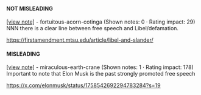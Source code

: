 #### NOT MISLEADING

[[view note]](https://x.com/i/birdwatch/n/1885074362325418203) - fortuitous-acorn-cotinga (Shown notes: 0 · Rating impact: 29)
NNN there is a clear line between free speech and Libel/defamation. 

https://firstamendment.mtsu.edu/article/libel-and-slander/



#### MISLEADING

[[view note]](https://x.com/i/birdwatch/n/1884922352024142126) - miraculous-earth-crane (Shown notes: 1 · Rating impact: 178)
Important to note that Elon Musk is the past strongly promoted free speech 

https://x.com/elonmusk/status/1758542692294783284?s=19

